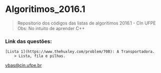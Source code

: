 # Algoritimos_2016.1
> Repositorio dos códigos das listas de algorítimos 2016.1 - CIn UFPE  
> Obs: No intuito de aprender C++

### Link das questões:
	
	[Lista 1](https://www.thehuxley.com/problem/708): A Transportadora.  
		> Lista, fila e pilhas.  

	
	


<vbas@cin.ufpe.br>
